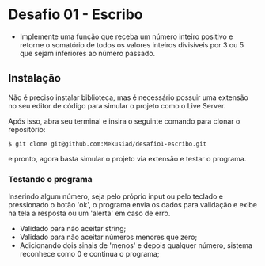 # Desafio 01 - Escribo

- Implemente uma função que receba um número inteiro positivo e retorne o
  somatório de todos os valores inteiros divisíveis por 3 ou 5 que sejam
  inferiores ao número passado.

## Instalação

Não é preciso instalar biblioteca, mas é necessário possuir uma extensão no seu editor de código para simular o projeto como o Live Server.

Após isso, abra seu terminal e insira o seguinte comando para clonar o repositório:

`$ git clone git@github.com:Mekusiad/desafio1-escribo.git`

e pronto, agora basta simular o projeto via extensão e testar o programa.

### Testando o programa

Inserindo algum número, seja pelo próprio input ou pelo teclado e pressionado o botão 'ok', o programa envia os dados para validação e exibe na tela a resposta ou um 'alerta' em caso de erro.

- Validado para não aceitar string;
- Validado para não aceitar números menores que zero;
- Adicionando dois sinais de 'menos' e depois qualquer número, sistema reconhece como 0 e continua o programa;
